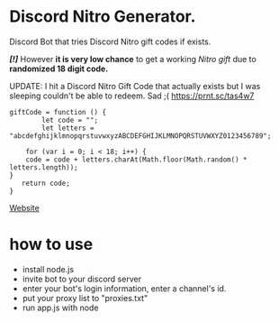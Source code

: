 
# Discord Nitro Generator.
Discord Bot that tries Discord Nitro gift codes if exists. 

***[!]*** However **it is very low chance** to get a working *Nitro gift* due to **randomized 18 digit code.**

UPDATE: I hit a Discord Nitro Gift Code that actually exists but I was sleeping couldn't be able to redeem. Sad ;(
https://prnt.sc/tas4w7

    giftCode = function () {
		    let code = "";
		    let letters = "abcdefghijklmnopqrstuvwxyzABCDEFGHIJKLMNOPQRSTUVWXYZ0123456789";
    
	    for (var i = 0; i < 18; i++) {
	    code = code + letters.charAt(Math.floor(Math.random() * letters.length));
    }
       return code;
    }

[Website](https://www.theculturemedium.com)
# how to use
- install node.js
- invite bot to your discord server
- enter your bot's login information, enter a channel's id.
- put your proxy list to "proxies.txt"
- run app.js with node

